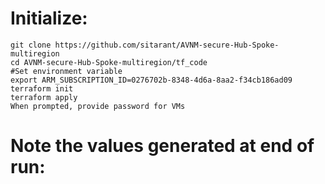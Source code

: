 # Initialize:
```Log into Azure Cloud Shell
git clone https://github.com/sitarant/AVNM-secure-Hub-Spoke-multiregion
cd AVNM-secure-Hub-Spoke-multiregion/tf_code
#Set environment variable
export ARM_SUBSCRIPTION_ID=0276702b-8348-4d6a-8aa2-f34cb186ad09
terraform init
terraform apply
When prompted, provide password for VMs
```
# Note the values generated at end of run:
```

```
